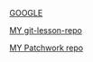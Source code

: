 [GOOGLE](https://www.google.com "Google's Homepage")

[MY git-lesson-repo](https://github.com/sanyi0411/git-lesson-repository.git)

[MY Patchwork repo](https://github.com/sanyi0411/patchwork.git)
